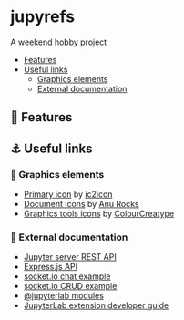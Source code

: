 # jupyrefs

A weekend hobby project

- [Features](#tada-features)
- [Useful links](#anchor-useful-links)
  - [Graphics elements](#art-graphics-elements)
  - [External documentation](#bookmark-tabs-external-documentation)

## :tada: Features

## :anchor: Useful links

### :art: Graphics elements

- [Primary icon](https://freeicons.io/data-manager-icon-set-3/data-technology-manage-icon-426503)
  by [ic2icon](https://freeicons.io/profile/129933)
- [Document icons](https://freeicons.io/icon-list/regular-life-icons) by
  [Anu Rocks](https://freeicons.io/profile/730)
- [Graphics tools icons](https://freeicons.io/icon-list/tools-design-3) by
  [ColourCreatype](https://freeicons.io/profile/5790)

### :bookmark_tabs: External documentation

- [Jupyter server REST API](https://jupyter-server.readthedocs.io/en/latest/developers/rest-api.html)
- [Express.js API](https://expressjs.com/en/4x/api.html)
- [socket.io chat example](https://socket.io/get-started/chat)
- [socket.io CRUD example](https://socket.io/get-started/basic-crud-application)
- [@jupyterlab modules](https://jupyterlab.readthedocs.io/en/stable/api/modules.html)
- [JupyterLab extension developer guide](https://jupyterlab.readthedocs.io/en/stable/extension/extension_dev.html)

<!-- vim: set ft=markdown: -->
